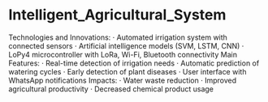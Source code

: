 # Intelligent_Agricultural_System
Technologies and Innovations:
· Automated irrigation system with connected sensors
· Artificial intelligence models (SVM, LSTM, CNN)
· LoPy4 microcontroller with LoRa, Wi-Fi, Bluetooth connectivity
Main Features:
· Real-time detection of irrigation needs
· Automatic prediction of watering cycles
· Early detection of plant diseases
· User interface with WhatsApp notifications
Impacts:
· Water waste reduction
· Improved agricultural productivity
· Decreased chemical product usage
